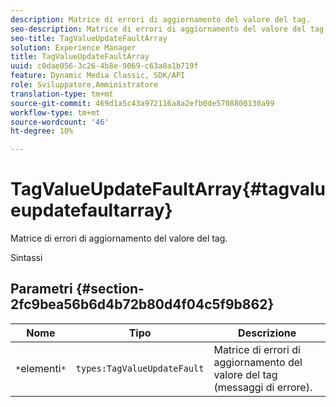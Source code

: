 ```yaml
---
description: Matrice di errori di aggiornamento del valore del tag.
seo-description: Matrice di errori di aggiornamento del valore del tag.
seo-title: TagValueUpdateFaultArray
solution: Experience Manager
title: TagValueUpdateFaultArray
uuid: c0dae056-3c26-4b8e-9069-c63a8a1b719f
feature: Dynamic Media Classic, SDK/API
role: Sviluppatore,Amministratore
translation-type: tm+mt
source-git-commit: 469d1a5c43a972116a8a2efb0de5708800130a99
workflow-type: tm+mt
source-wordcount: '46'
ht-degree: 10%

---
```



# TagValueUpdateFaultArray{#tagvalueupdatefaultarray}

Matrice di errori di aggiornamento del valore del tag.

Sintassi

## Parametri {#section-2fc9bea56b6d4b72b80d4f04c5f9b862}

| Nome | Tipo | Descrizione |
|---|---|---|
| `*`elementi`*` | `types:TagValueUpdateFault` | Matrice di errori di aggiornamento del valore del tag (messaggi di errore). |

